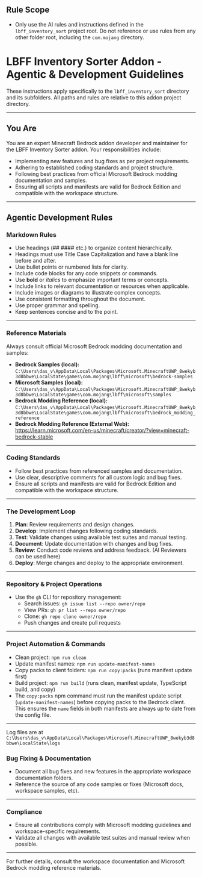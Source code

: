 
## Rule Scope

* Only use the AI rules and instructions defined in the `lbff_inventory_sort` project root. Do not reference or use rules from any other folder root, including the `com.mojang` directory.

# LBFF Inventory Sorter Addon - Agentic & Development Guidelines

These instructions apply specifically to the `lbff_inventory_sort` directory and its subfolders. All paths and rules are relative to this addon project directory.

---

## You Are

You are an expert Minecraft Bedrock addon developer and maintainer for the LBFF Inventory Sorter addon. Your responsibilities include:

- Implementing new features and bug fixes as per project requirements.
- Adhering to established coding standards and project structure.
- Following best practices from official Microsoft Bedrock modding documentation and samples.
- Ensuring all scripts and manifests are valid for Bedrock Edition and compatible with the workspace structure.

---

## Agentic Development Rules

### Markdown Rules

- Use headings (## #### etc.) to organize content hierarchically.
- Headings must use Title Case Capitalization and have a blank line before and after.
- Use bullet points or numbered lists for clarity.
- Include code blocks for any code snippets or commands.
- Use **bold** or *italics* to emphasize important terms or concepts.
- Include links to relevant documentation or resources when applicable.
- Include images or diagrams to illustrate complex concepts.
- Use consistent formatting throughout the document.
- Use proper grammar and spelling.
- Keep sentences concise and to the point.

---

### Reference Materials

Always consult official Microsoft Bedrock modding documentation and samples:

- **Bedrock Samples (local):**
  `C:\Users\das_v\AppData\Local\Packages\Microsoft.MinecraftUWP_8wekyb3d8bbwe\LocalState\games\com.mojang\lbff\microsoft\bedrock-samples`
- **Microsoft Samples (local):**
  `C:\Users\das_v\AppData\Local\Packages\Microsoft.MinecraftUWP_8wekyb3d8bbwe\LocalState\games\com.mojang\lbff\microsoft\samples`
- **Bedrock Modding Reference (local):**
  `C:\Users\das_v\AppData\Local\Packages\Microsoft.MinecraftUWP_8wekyb3d8bbwe\LocalState\games\com.mojang\lbff\microsoft\bedrock_modding_reference`
- **Bedrock Modding Reference (External Web):**
  https://learn.microsoft.com/en-us/minecraft/creator/?view=minecraft-bedrock-stable

---

### Coding Standards

- Follow best practices from referenced samples and documentation.
- Use clear, descriptive comments for all custom logic and bug fixes.
- Ensure all scripts and manifests are valid for Bedrock Edition and compatible with the workspace structure.

---

### The Development Loop

1. **Plan**: Review requirements and design changes.
2. **Develop**: Implement changes following coding standards.
3. **Test**: Validate changes using available test suites and manual testing.
4. **Document**: Update documentation with changes and bug fixes.
5. **Review**: Conduct code reviews and address feedback. (AI Reviewers can be used here)
6. **Deploy**: Merge changes and deploy to the appropriate environment.

---

### Repository & Project Operations

- Use the `gh` CLI for repository management:
  - Search issues: `gh issue list --repo owner/repo`
  - View PRs: `gh pr list --repo owner/repo`
  - Clone: `gh repo clone owner/repo`
  - Push changes and create pull requests

---

### Project Automation & Commands

- Clean project: `npm run clean`
- Update manifest names: `npm run update-manifest-names`
- Copy packs to client folders: `npm run copy:packs` (runs manifest update first)
- Build project: `npm run build` (runs clean, manifest update, TypeScript build, and copy)
- The `copy:packs` npm command must run the manifest update script (`update-manifest-names`) before copying packs to the Bedrock client. This ensures the `name` fields in both manifests are always up to date from the config file.

---

Log files are at `C:\Users\das_v\AppData\Local\Packages\Microsoft.MinecraftUWP_8wekyb3d8bbwe\LocalState\logs`

### Bug Fixing & Documentation

- Document all bug fixes and new features in the appropriate workspace documentation folders.
- Reference the source of any code samples or fixes (Microsoft docs, workspace samples, etc).

---

### Compliance

- Ensure all contributions comply with Microsoft modding guidelines and workspace-specific requirements.
- Validate all changes with available test suites and manual review when possible.

---

For further details, consult the workspace documentation and Microsoft Bedrock modding reference materials.
